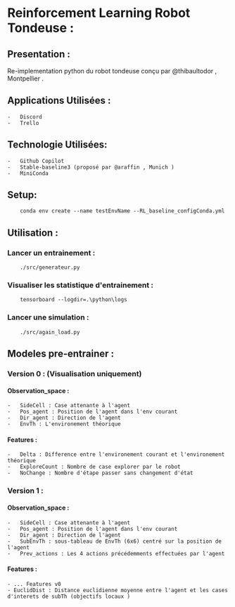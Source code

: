 # Reinforcement Learning Robot Tondeuse :


## Presentation :
Re-implementation python du robot tondeuse conçu par @thibaultodor , Montpellier .


## Applications Utilisées :
	-	Discord
	-	Trello

## Technologie Utilisées:
	-	Github Copilot
	-	Stable-baseline3 (proposé par @araffin , Munich )
	-	MiniConda

## Setup:
		conda env create --name testEnvName --RL_baseline_configConda.yml

## Utilisation :

### Lancer un entrainement  :

		./src/generateur.py

### Visualiser les statistique d'entrainement  :

		tensorboard --logdir=.\python\logs   

###  Lancer une simulation   :

		./src/again_load.py

                                                           
## Modeles pre-entrainer :

### Version 0  : (Visualisation uniquement)

#### Observation_space  :
	-	SideCell : Case attenante à l'agent 
	-	Pos_agent : Position de l'agent dans l'env courant
	-	Dir_agent : Direction de l'agent 
	-	EnvTh : L'environement théorique 

#### Features  :
	-	Delta : Difference entre l'environement courant et l'environement théorique
	-	ExploreCount : Nombre de case explorer par le robot 
	-	NoChange : Nombre d'étape passer sans changement d'état

### Version 1 : 

#### Observation_space :
	-	SideCell : Case attenante à l'agent 
	-	Pos_agent : Position de l'agent dans l'env courant
	-	Dir_agent : Direction de l'agent 
	-	SubEnvTh : sous-tableau de EnvTh (6x6) centré sur la position de l'agent 
	-	Prev_actions : Les 4 actions précédemments effectuées par l'agent 
      
#### Features  :
	- ... Features v0
	- EuclidDist : Distance euclidienne moyenne entre l'agent et les cases d'interets de subTh (objectifs locaux )






